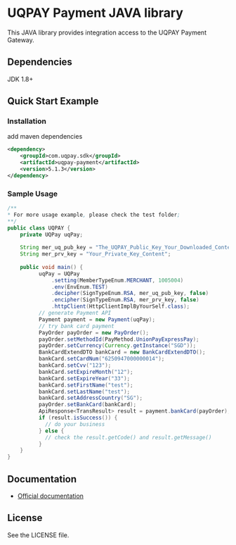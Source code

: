 # UQPAY Payment JAVA library

This JAVA library provides integration access to the UQPAY Payment Gateway.
## Dependencies
JDK 1.8+

## Quick Start Example

### Installation
add maven dependencies
```xml
<dependency>
    <groupId>com.uqpay.sdk</groupId>
    <artifactId>uqpay-payment</artifactId>
    <version>5.1.3</version>
</dependency>
```

### Sample Usage

```java
/**
* For more usage example, please check the test folder;
**/
public class UQPAY {
    private UQPay uqPay;
    
    String mer_uq_pub_key = "The_UQPAY_Public_Key_Your_Downloaded_Content";
    String mer_prv_key = "Your_Private_Key_Content";
    
    public void main() {
          uqPay = UQPay
              .setting(MemberTypeEnum.MERCHANT, 1005004)
              .env(EnvEnum.TEST)
              .decipher(SignTypeEnum.RSA, mer_uq_pub_key, false)
              .encipher(SignTypeEnum.RSA, mer_prv_key, false)
              .httpClient(HttpClientImplByYourSelf.class);
          // generate Payment API
          Payment payment = new Payment(uqPay);
          // try bank card payment
          PayOrder payOrder = new PayOrder();
          payOrder.setMethodId(PayMethod.UnionPayExpressPay);
          payOrder.setCurrency(Currency.getInstance("SGD"));
          BankCardExtendDTO bankCard = new BankCardExtendDTO();
          bankCard.setCardNum("6250947000000014");
          bankCard.setCvv("123");
          bankCard.setExpireMonth("12");
          bankCard.setExpireYear("33");
          bankCard.setFirstName("test");
          bankCard.setLastName("test");
          bankCard.setAddressCountry("SG");
          payOrder.setBankCard(bankCard);
          ApiResponse<TransResult> result = payment.bankCard(payOrder);
          if (result.isSuccess()) {
            // do your business
          } else {
            // check the result.getCode() and result.getMessage()
          }
    }
}
```

## Documentation

 * [Official documentation](https://developer.uqpay.com/api/#/)

## License

See the LICENSE file.